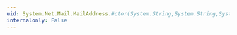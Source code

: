 ```yaml
---
uid: System.Net.Mail.MailAddress.#ctor(System.String,System.String,System.Text.Encoding)
internalonly: False
---
```

